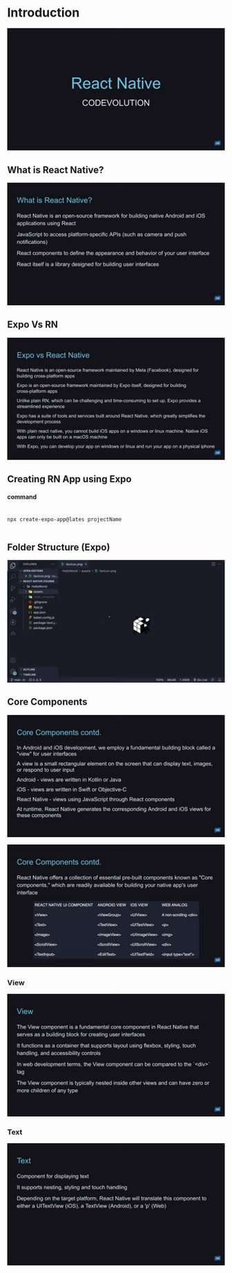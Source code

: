 # Introduction 
![Alt text](image.png)

## What is React Native?
![Alt text](image-1.png)

## Expo Vs RN
![Alt text](image-2.png)

## Creating RN App using Expo
#### command 
<pre>
<code>
npx create-expo-app@lates projectName
</code>
</pre>

## Folder Structure (Expo)
![Alt text](image-3.png)

## Core Components 
![Alt text](image-4.png)

![Alt text](image-5.png)


### View
![Alt text](image-6.png)

### Text
![Alt text](image-7.png)